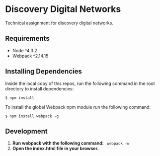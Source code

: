 # Discovery Digital Networks

Technical assignment for discovery digital networks.

## Requirements

- Node ^4.3.2
- Webpack ^2.14.15

## Installing Dependencies

Inside the local copy of this repos, run the following command in the root directory to install dependencies:

```
$ npm install
``` 

To install the global Webpack npm module run the following command:
```
$ npm install webpack -g
```

## Development
1. __Run webpack with the following command:__
  ``` webpack -w```
2. __Open the index.html file in your browser.__
